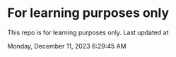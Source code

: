 # For learning purposes only
This repo is for learning purposes only.
Last updated at

Monday, December 11, 2023 6:29:45 AM

